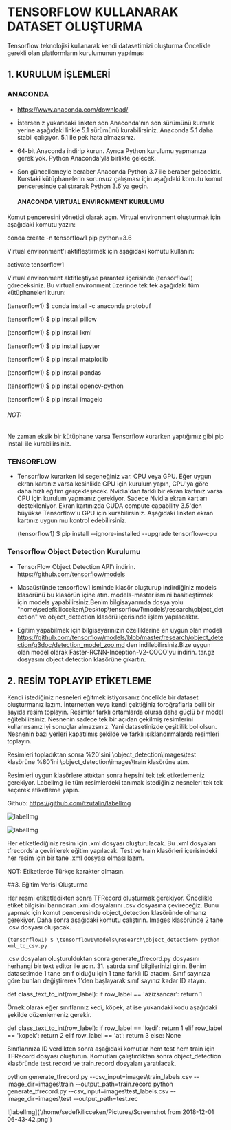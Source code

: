 # TENSORFLOW KULLANARAK  DATASET OLUŞTURMA

Tensorflow teknolojisi kullanarak kendi datasetimizi oluşturma
Öncelikle gerekli olan platformların kurulumunun yapılması 
## 1. KURULUM İŞLEMLERİ

### ANACONDA
- https://www.anaconda.com/download/
- İsterseniz yukarıdaki linkten son Anaconda'nın son sürümünü kurmak yerine aşağıdaki linkle 5.1 sürümünü kurabilirsiniz. Anaconda 5.1 daha stabil çalışıyor. 5.1 ile pek hata almazsınız.
- 64-bit Anaconda indirip kurun. Ayrıca Python kurulumu yapmanıza gerek yok. Python Anaconda'yla birlikte gelecek.
- Son güncellemeyle beraber Anaconda Python 3.7 ile beraber gelecektir. Kurstaki kütüphanelerin sorunsuz çalışması için aşağıdaki komutu komut penceresinde çalıştırarak Python 3.6'ya geçin.

  #### ANACONDA VIRTUAL ENVIRONMENT KURULUMU

Komut penceresini yönetici olarak açın. Virtual environment oluşturmak için aşağıdaki komutu yazın:

   conda create -n tensorflow1 pip python=3.6

Virtual environment'ı aktifleştirmek için aşağıdaki komutu kullanın:

   activate tensorflow1

Virtual environment aktifleştiyse parantez içerisinde (tensorflow1) göreceksiniz. Bu virtual environment üzerinde tek tek aşağıdaki tüm kütüphaneleri kurun:


   
   (tensorflow1) $ conda install -c anaconda protobuf
   
   (tensorflow1) $ pip install pillow
   
   (tensorflow1) $ pip install lxml
   
   (tensorflow1) $ pip install jupyter
   
   (tensorflow1) $ pip install matplotlib
   
   (tensorflow1) $ pip install pandas
   
   (tensorflow1) $ pip install opencv-python
   
   (tensorflow1) $ pip install imageio
   
  ###### NOT:
   Ne zaman eksik bir kütüphane varsa Tensorflow kurarken yaptığımız gibi pip install ile kurabilirsiniz. 

### TENSORFLOW
 
 - Tensorflow kurarken iki seçeneğiniz var. CPU veya GPU. Eğer uygun ekran kartınız varsa kesinlikle GPU için kurulum yapın, CPU'ya göre daha hızlı eğitim gerçekleşecek. Nvidia'dan farklı bir ekran kartınız varsa CPU için kurulum yapmanız gerekiyor. Sadece Nvidia ekran kartları destekleniyor. Ekran kartınızda CUDA compute capability 3.5'den büyükse Tensorflow'u GPU için kurabilirsiniz. Aşağıdaki linkten ekran kartınız uygun mu kontrol edebilirsiniz.
 
   (tensorflow1) $ pip install --ignore-installed --upgrade tensorflow-cpu
     

    
 ### Tensorflow Object Detection Kurulumu 

- TensorFlow Object Detection API'ı indirin. https://github.com/tensorflow/models

- Masaüstünde tensorflow1 isminde klasör oluşturup indirdiğiniz models klasörünü bu klasörün içine atın. models-master ismini basitleştirmek için models yapabilirsiniz.Benim bilgisayarımda dosya yolu  "home\sedefkilicceken\Desktop\tensorflow1\models\research\object_detection" ve object_detection klasörü içerisinde işlem yapılacaktır.

 - Eğitim yapabilmek için bilgisayarınızın özelliklerine en uygun olan modeli
 https://github.com/tensorflow/models/blob/master/research/object_detection/g3doc/detection_model_zoo.md den indilebilirsiniz.Bize uygun olan model olarak  Faster-RCNN-Inception-V2-COCO'yu indirin. tar.gz dosyasını object detection klasörüne çıkartın.  
 
 
 ## 2. RESİM TOPLAYIP ETİKETLEME

Kendi istediğiniz nesneleri eğitmek istiyorsanız öncelikle bir dataset oluşturmanız lazım. İnternetten veya kendi çektiğiniz foroğraflarla belli bir sayıda resim toplayın. Resimler farklı ortamlarda olursa daha güçlü bir model eğitebilirsiniz. Nesnenin sadece tek bir açıdan çekilmiş resimlerini kullanırsanız iyi sonuçlar almazsınız. Yani datasetinizde çeşitlilik bol olsun. Nesnenin bazı yerleri kapatılmış şekilde ve farklı ışıklandırmalarda resimleri toplayın. 


Resimleri topladıktan sonra %20'sini \object_detection\images\test klasörüne %80'ini \object_detection\images\train klasörüne atın.

Resimleri uygun klasörlere attıktan sonra hepsini tek tek etiketlemeniz gerekiyor. Labellmg ile tüm resimlerdeki tanımak istediğiniz nesneleri tek tek seçerek etiketleme yapın.

Github: https://github.com/tzutalin/labelImg

![labelImg](https://raw.githubusercontent.com/tzutalin/labelImg/master/demo/demo3.jpg)
 
![labelImg](https://raw.githubusercontent.com/tzutalin/labelImg/master/demo/demo.jpg)

 Her etiketlediğiniz resim için .xml dosyası oluşturulacak. Bu .xml dosyaları tfrecords'a çevirilerek eğitim yapılacak. 
 Test ve train klasörleri içerisindeki her resim için bir tane .xml dosyası olması lazım.

NOT: Etiketlerde Türkçe karakter olmasın.
    
    
##3. Eğitim Verisi Oluşturma

Her resmi etiketledikten sonra TFRecord oluşturmak gerekiyor. Öncelikle etiket bilgisini barındıran .xml dosyalarını .csv dosyasına çevireceğiz. Bunu yapmak için komut penceresinde object_detection klasöründe olmanız gerekiyor. Daha sonra aşağıdaki komutu çalıştırın. Images klasöründe 2 tane .csv dosyası oluşacak.

    (tensorflow1) $ \tensorflow1\models\research\object_detection> python xml_to_csv.py

.csv dosyaları oluşturulduktan sonra generate_tfrecord.py dosyasını herhangi bir text editor ile açın. 31. satırda sınıf bilgilerinizi girin. Benim datasetimde 1  tane sınıf olduğu için 1 tane farklı ID atadım. Sınıf sayınıza göre bunları değiştirerek 1'den başlayarak sınıf sayınız kadar ID atayın.

    
   def class_text_to_int(row_label):
        if row_label == 'azizsancar':
            return 1
  

Örnek olarak eğer sınıflarınız kedi, köpek, at ise yukarıdaki kodu aşağıdaki şekilde düzenlemeniz gerekir.

   
   def class_text_to_int(row_label):
        if row_label == 'kedi':
            return 1
        elif row_label == 'kopek':
            return 2
        elif row_label == 'at':
            return 3
        else:
            None

Sınıflarınıza ID verdikten sonra aşağıdaki komutlar hem test hem train için TFRecord dosyası oluşturun. Komutları çalıştırdıktan sonra object_detection klasöründe test.record ve train.record dosyaları yaratılacak.

   python generate_tfrecord.py --csv_input=images\train_labels.csv --image_dir=images\train --output_path=train.record
   python generate_tfrecord.py --csv_input=images\test_labels.csv --image_dir=images\test --output_path=test.rec
    
    
    
 ![labelImg]('/home/sedefkilicceken/Pictures/Screenshot from 2018-12-01 06-43-42.png')
    
    
    
    
    
    

